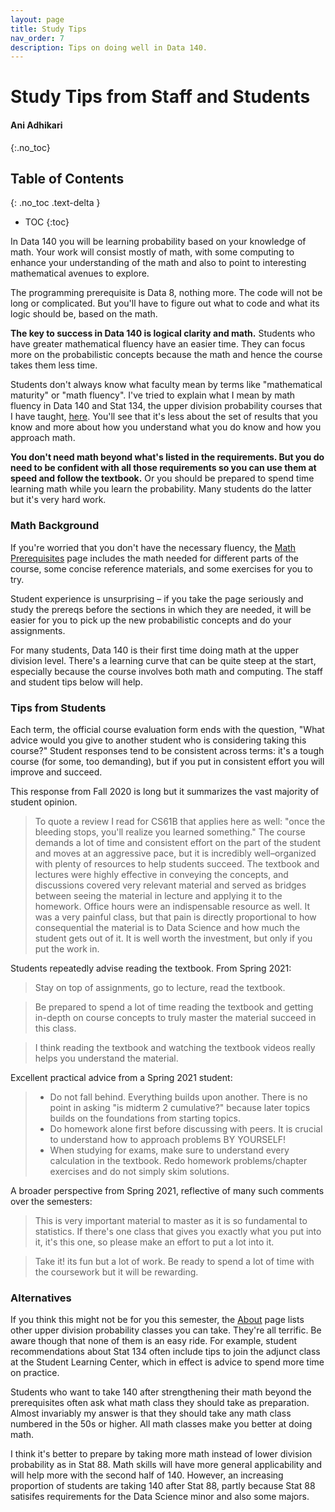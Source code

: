 ```yaml
---
layout: page
title: Study Tips
nav_order: 7
description: Tips on doing well in Data 140.
---
```

# Study Tips from Staff and Students #
#### Ani Adhikari ####
{:.no_toc}

## Table of Contents
{: .no_toc .text-delta }

- TOC
{:toc}

In Data 140 you will be learning probability based on your knowledge of math. Your work will consist mostly of math, with some computing to enhance your understanding of the math and also to point to interesting mathematical avenues to explore.

The programming prerequisite is Data 8, nothing more. The code will not be long or complicated. But you'll have to figure out what to code and what its logic should be, based on the math.

**The key to success in Data 140 is logical clarity and math.** Students who have greater mathematical fluency have an easier time. They can focus more on the probabilistic concepts because the math and hence the course takes them less time.

Students don't always know what faculty mean by terms like "mathematical maturity" or "math fluency". I've tried to explain what I mean by math fluency in Data 140 and Stat 134, the upper division probability courses that I have taught, [here](resources/fluency.md). You'll see that it's less about the set of results that you know and more about how you understand what you do know and how you approach math.

**You don't need math beyond what's listed in the requirements. But you do need to be confident with all those requirements so you can use them at speed and follow the textbook.** Or you should be prepared to spend time learning math while you learn the probability. Many students do the latter but it's very hard work.

### Math Background ###
If you're worried that you don't have the necessary fluency, the [Math Prerequisites](resources/prereqs.md) page includes the math needed for different parts of the course, some concise reference materials, and some exercises for you to try. 

Student experience is unsurprising – if you take the page seriously and study the prereqs before the sections in which they are needed, it will be easier for you to pick up the new probabilistic concepts and do your assignments. 

For many students, Data 140 is their first time doing math at the upper division level. There's a learning curve that can be quite steep at the start, especially because the course involves both math and computing. The staff and student tips below will help.

### Tips from Students ###
Each term, the official course evaluation form ends with the question, "What advice would you give to another student who is considering taking this course?" Student responses tend to be consistent across terms: it's a tough course (for some, too demanding), but if you put in consistent effort you will improve and succeed.

This response from Fall 2020 is long but it summarizes the vast majority of student opinion.

> To quote a review I read for CS61B that applies here as well: "once the bleeding stops, you'll realize you learned something." The course demands a lot of time and consistent effort on the part of the student and moves at an aggressive pace, but it is incredibly well–organized with plenty of resources to help students succeed. The textbook and lectures were highly effective in conveying the concepts, and discussions covered very relevant material and served as bridges between seeing the material in lecture and applying it to the homework. Office hours were an indispensable resource as well. It was a very painful class, but that pain is directly proportional to how consequential the material is to Data Science and how much the student gets out of it. It is well worth the investment, but only if you put the work in.

Students repeatedly advise reading the textbook. From Spring 2021: 

> Stay on top of assignments, go to lecture, read the textbook.

> Be prepared to spend a lot of time reading the textbook and getting in-depth on course concepts to truly master the material succeed in this class.

> I think reading the textbook and watching the textbook videos really helps you understand the material.

Excellent practical advice from a Spring 2021 student:

> * Do not fall behind. Everything builds upon another. There is no point in asking "is midterm 2 cumulative?" because later topics builds on the foundations from starting topics.
> * Do homework alone first before discussing with peers. It is crucial to understand how to approach problems BY YOURSELF!
> * When studying for exams, make sure to understand every calculation in the textbook. Redo homework problems/chapter exercises and do not simply skim solutions.

A broader perspective from Spring 2021, reflective of many such comments over the semesters:

> This is very important material to master as it is so fundamental to statistics. If there's one class that gives you exactly what you put into it, it's this one, so please make an effort to put a lot into it.

> Take it! its fun but a lot of work. Be ready to spend a lot of time with the coursework but it will be rewarding.

### Alternatives ###
If you think this might not be for you this semester, the [About](/about.md) page lists other upper division probability classes you can take. They're all terrific. Be aware though that none of them is an easy ride. For example, student recommendations about Stat 134 often include tips to join the adjunct class at the Student Learning Center, which in effect is advice to spend more time on practice.

Students who want to take 140 after strengthening their math beyond the prerequisites often ask what math class they should take as preparation. Almost invariably my answer is that they should take any math class numbered in the 50s or higher. All math classes make you better at doing math.

I think it's better to prepare by taking more math instead of lower division probability as in Stat 88. Math skills will have more general applicability and will help more with the second half of 140. However, an increasing proportion of students are taking 140 after Stat 88, partly because Stat 88 satisifes requirements for the Data Science minor and also some majors.
